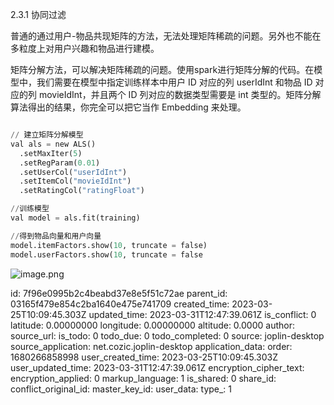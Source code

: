 2.3.1 协同过滤

普通的通过用户-物品共现矩阵的方法，无法处理矩阵稀疏的问题。另外也不能在多粒度上对用户兴趣和物品进行建模。

矩阵分解方法，可以解决矩阵稀疏的问题。使用spark进行矩阵分解的代码。在模型中，我们需要在模型中指定训练样本中用户 ID 对应的列 userIdInt 和物品 ID 对应的列 movieIdInt，并且两个 ID 列对应的数据类型需要是 int 类型的。矩阵分解算法得出的结果，你完全可以把它当作 Embedding 来处理。

```python

// 建立矩阵分解模型
val als = new ALS()
  .setMaxIter(5)
  .setRegParam(0.01)
  .setUserCol("userIdInt")
  .setItemCol("movieIdInt")
  .setRatingCol("ratingFloat")

//训练模型
val model = als.fit(training)

//得到物品向量和用户向量
model.itemFactors.show(10, truncate = false)
model.userFactors.show(10, truncate = false
```

![image.png](:/671bbcc18aa44ddda0bd115d60e03a13)


id: 7f96e0995b2c4beabd37e8e5f51c72ae
parent_id: 03165f479e854c2ba1640e475e741709
created_time: 2023-03-25T10:09:45.303Z
updated_time: 2023-03-31T12:47:39.061Z
is_conflict: 0
latitude: 0.00000000
longitude: 0.00000000
altitude: 0.0000
author: 
source_url: 
is_todo: 0
todo_due: 0
todo_completed: 0
source: joplin-desktop
source_application: net.cozic.joplin-desktop
application_data: 
order: 1680266858998
user_created_time: 2023-03-25T10:09:45.303Z
user_updated_time: 2023-03-31T12:47:39.061Z
encryption_cipher_text: 
encryption_applied: 0
markup_language: 1
is_shared: 0
share_id: 
conflict_original_id: 
master_key_id: 
user_data: 
type_: 1